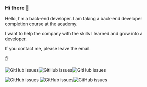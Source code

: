 ### Hi there 👋
Hello, I'm a back-end developer.
I am taking a back-end developer completion course at the academy.

I want to help the company with the skills I learned and grow into a developer.

If you contact me, please leave the email.

✋


![GitHub issues](https://img.shields.io/badge/Java-007396?style=flat-square&logo=Java&logoColor=white)![GitHub issues](https://img.shields.io/badge/-MySQL-7DCDA3?style=flat-square&logo=MySQL&logoColor=black)![GitHub issues](https://img.shields.io/badge/-GitHub-181717?style=flat-square&logo=GitHub&logoColor=white)

 ![GitHub issues](https://img.shields.io/badge/HTML5-E34F26?style=flat-square&logo=HTML5&logoColor=yellow)
![GitHub issues](https://img.shields.io/badge/-CSS3-purple?style=flat-square&logo=CSS3&logoColor=black)![GitHub issues](https://img.shields.io/badge/-JavaScript-ff69b4?style=flat-square&logo=JavaScript&logoColor=black)



